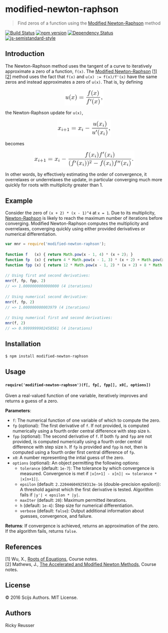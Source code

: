 # modified-newton-raphson

> Find zeros of a function using the [Modified Newton-Raphson](http://mathfaculty.fullerton.edu/mathews/n2003/newtonacceleratemod.html) method

[![Build Status][travis-image]][travis-url] [![npm version][npm-image]][npm-url]  [![Dependency Status][daviddm-image]][daviddm-url] [![js-semistandard-style][semistandard-image]][semistandard-url]

## Introduction

The Newton-Raphson method uses the tangent of a curve to iteratively approximate a zero of a function, `f(x)`. The [Modified Newton-Raphson](http://mathfaculty.fullerton.edu/mathews/n2003/newtonacceleratemod.html) [\[1\]](#references)[\[2\]](#references) method uses the fact that `f(x)` and `u(x) := f(x)/f'(x)` have the same zeros and instead approximates a zero of `u(x)`. That is, by defining<p align="center"><img alt="u&lpar;x&rpar; &equals; &bsol;frac&lcub;f&lpar;x&rpar;&rcub;&lcub;f&apos;&lpar;x&rpar;&rcub;&comma;" valign="middle" src="images/ux-fracfxfx-df4fd3487a.png" width="124" height="53.5"></p>the Newton-Raphson update for `u(x)`,<p align="center"><img alt="x&lowbar;&lcub;i &plus; 1&rcub; &equals; x&lowbar;i -&bsol;frac&lcub;u&lpar;x&lowbar;i&rpar;&rcub;&lcub;u&apos;&lpar;x&lowbar;i&rpar;&rcub;&comma;" valign="middle" src="images/x_i-1-x_i-fracux_iux_i-f156b32460.png" width="172" height="53.5"></p>becomes<p align="center"><img alt="x&lowbar;&lcub;i&plus;1&rcub; &equals; x&lowbar;i - &bsol;frac&lcub;f&lpar;x&lowbar;i&rpar;f&apos;&lpar;x&lowbar;i&rpar;&rcub;&lcub;&lpar;f&apos;&lpar;x&lowbar;i&rpar;&rpar;&Hat;2 - f&lpar;x&lowbar;i&rpar;f&apos;&apos;&lpar;x&lowbar;i&rpar;&rcub;&period;" valign="middle" src="images/x_i1-x_i-fracfx_ifx_ifx_i2-fx_ifx_i-be8ddbdcab.png" width="322.5" height="53.5"></p>

In other words, by effectively estimating the order of convergence, it overrelaxes or underrelaxes the update, in particular converging much more quickly for roots with multiplicity greater than 1.

## Example

Consider the zero of `(x + 2) * (x - 1)^4` at `x = 1`. Due to its multiplicity, [Newton-Raphson](https://www.npmjs.com/package/newton-raphson) is likely to reach the maximum number of iterations before converging. Modified Newton-Raphson computes the multiplicity and overrelaxes, converging quickly using either provided derivatives or numerical differentiation.

```javascript
var mnr = require('modified-newton-raphson');

function f   (x) { return Math.pow(x - 1, 4) * (x + 2); }
function fp  (x) { return 4 * Math.pow(x - 1, 3) * (x + 2) + Math.pow(x - 1, 4); }
function fpp (x) { return 12 * Math.pow(x - 1, 2) * (x + 2) + 8 * Math.pow(x - 1, 3); }

// Using first and second derivatives:
mnr(f, fp, fpp, 2)
// => 1.0000000000000000 (4 iterations)

// Using numerical second derivative:
mnr(f, fp, 2)
// => 1.000000000003979 (4 iterations)

// Using numerical first and second derivatives:
mnr(f, 2)
// => 0.9999999902458561 (4 iterations)
```

## Installation

```bash
$ npm install modified-newton-raphson
```

## Usage

#### `require('modified-newton-raphson')(f[, fp[, fpp]], x0[, options])`

Given a real-valued function of one variable, iteratively improves and returns a guess of a zero.

**Parameters**:
- `f`: The numerical function of one variable of which to compute the zero.
- `fp` (optional): The first derivative of `f`. If not provided, is computed numerically using a fourth order central difference with step size `h`.
- `fpp` (optional): The second derivative of `f`. If both `fp` and `fpp` are not provided, is computed numerically using a fourth order central difference with step size `h`. If `fp` is provided and `fpp` is not, then is computed using a fourth order first central difference of `fp`.
- `x0`: A number representing the intial guess of the zero.
- `options` (optional): An object permitting the following options:
  - `tolerance` (default: `1e-7`): The tolerance by which convergence is measured. Convergence is met if `|x[n+1] - x[n]| <= tolerance * |x[n+1]|`.
  - `epsilon` (default: `2.220446049250313e-16` (double-precision epsilon)): A threshold against which the first derivative is tested. Algorithm fails if `|y'| < epsilon * |y|`.
  - `maxIter` (default: `20`): Maximum permitted iterations.
  - `h` (default: `1e-4`): Step size for numerical differentiation.
  - `verbose` (default: `false`): Output additional information about guesses, convergence, and failure.

**Returns**: If convergence is achieved, returns an approximation of the zero. If the algorithm fails, returns `false`.

## References
\[1\] Wu, X., [Roots of Equations](http://www.ece.mcmaster.ca/~xwu/part2.pdf), Course notes.<br>
\[2\] Mathews, J., [The Accelerated and Modified Newton Methods](http://mathfaculty.fullerton.edu/mathews/n2003/newtonacceleratemod.html), Course notes.

## License

&copy; 2016 Scijs Authors. MIT License.

## Authors

Ricky Reusser

[npm-image]: https://badge.fury.io/js/modified-newton-raphson.svg
[npm-url]: https://npmjs.org/package/modified-newton-raphson
[travis-image]: https://travis-ci.org/scijs/modified-newton-raphson.svg?branch=master
[travis-url]: https://travis-ci.org/scijs/modified-newton-raphson
[daviddm-image]: https://david-dm.org/scijs/modified-newton-raphson.svg?theme=shields.io
[daviddm-url]: https://david-dm.org/scijs/modified-newton-raphson
[semistandard-image]: https://img.shields.io/badge/code%20style-semistandard-brightgreen.svg?style=flat-square
[semistandard-url]: https://github.com/Flet/semistandard
